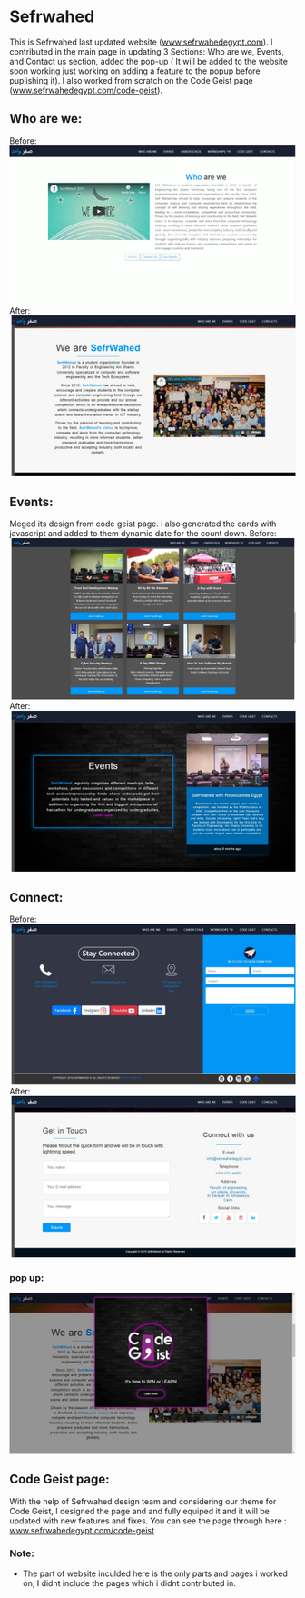 # Sefrwahed

This is Sefrwahed last updated website (www.sefrwahedegypt.com).
I contributed in the main page in updating 3 Sections: Who are we, Events, and Contact us section, added the pop-up ( It will be added to the website soon working just working on adding a feature to the popup before puplishing it). I also worked from scratch on the Code Geist page (www.sefrwahedegypt.com/code-geist).

## Who are we:
Before:
![](Readme-imgs/before-who.jpg)
After:
![](Readme-imgs/after-who.jpg)

## Events:
Meged its design from code geist page. i also generated the cards with javascript and added to them dynamic date for the count down.
Before:
![](Readme-imgs/before-events.jpg)
After:
![](Readme-imgs/after-events.jpg)

## Connect:
Before:
![](Readme-imgs/before-connect.jpg)
After:
![](Readme-imgs/after-connect.jpg)

### pop up:
![](Readme-imgs/popup.jpeg)

## Code Geist page:
With the help of Sefrwahed design team and considering our theme for Code Geist, I designed the page and and fully equiped it and it will be updated with new features and fixes.
You can see the page through here : www.sefrwahedegypt.com/code-geist

### Note:
- The part of website inculded here is the only parts and pages i worked on, I didnt include the pages which i didnt contributed in.
